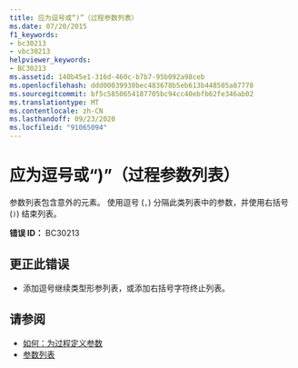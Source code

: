 ```yaml
---
title: 应为逗号或“)”（过程参数列表）
ms.date: 07/20/2015
f1_keywords:
- bc30213
- vbc30213
helpviewer_keywords:
- BC30213
ms.assetid: 140b45e1-316d-460c-b7b7-95b092a98ceb
ms.openlocfilehash: ddd00039930bec483678b5eb613b448505a87778
ms.sourcegitcommit: bf5c5850654187705bc94cc40ebfb62fe346ab02
ms.translationtype: MT
ms.contentlocale: zh-CN
ms.lasthandoff: 09/23/2020
ms.locfileid: "91065094"
---
```

# <a name="comma-or--expected-procedure-parameter-list"></a>应为逗号或“)”（过程参数列表）

参数列表包含意外的元素。 使用逗号 (`,`) 分隔此类列表中的参数，并使用右括号 (`)`) 结束列表。  
  
 **错误 ID：** BC30213  
  
## <a name="to-correct-this-error"></a>更正此错误  
  
- 添加逗号继续类型形参列表，或添加右括号字符终止列表。  
  
## <a name="see-also"></a>请参阅

- [如何：为过程定义参数](../programming-guide/language-features/procedures/how-to-define-a-parameter-for-a-procedure.md)
- [参数列表](../language-reference/statements/parameter-list.md)

